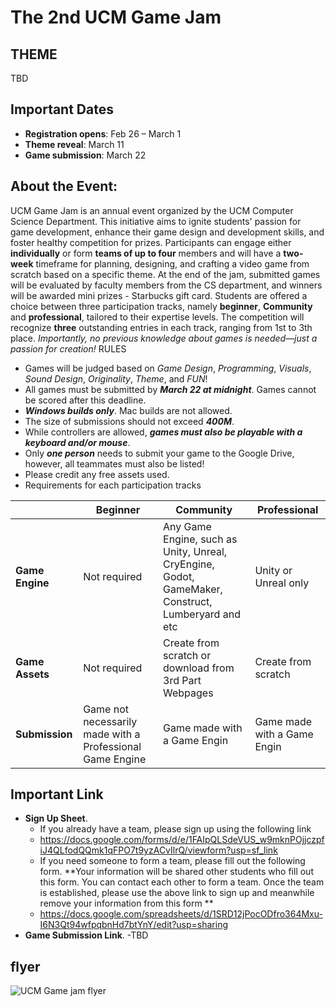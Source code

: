 # The 2nd UCM Game Jam
## THEME
TBD
## Important Dates
+ **Registration opens**: Feb 26 – March 1
+ **Theme reveal**: March 11
+ **Game submission**: March 22
## About the Event:
UCM Game Jam is an annual event organized by the UCM Computer Science Department. This initiative aims to ignite students' passion for game development, enhance their game design and development skills, and foster healthy competition for prizes. Participants can engage either **individually** or form **teams of up to four** members and will have a **two-week** timeframe for planning, designing, and crafting a video game from scratch based on a specific theme. At the end of the jam, submitted games will be evaluated by faculty members from the CS department, and winners will be awarded mini prizes - Starbucks gift card. Students are offered a choice between three participation tracks, namely **beginner**, **Community** and **professional**, tailored to their expertise levels. The competition will recognize **three** outstanding entries in each track, ranging from 1st to 3th place. *Importantly, no previous knowledge about games is needed—just a passion for creation!*
RULES
+ Games will be judged based on *Game Design*, *Programming*, *Visuals*, *Sound Design*, *Originality*, *Theme*, and *FUN*!
+ All games must be submitted by ***March 22 at midnight***. Games cannot be scored after this deadline.
+ ***Windows builds only***. Mac builds are not allowed. 
+ The size of submissions should not exceed ***400M***.
+ While controllers are allowed, ***games must also be playable with a keyboard and/or mouse***.
+ Only ***one person*** needs to submit your game to the Google Drive, however, all teammates must also be listed!
+ Please credit any free assets used.
+ Requirements for each participation tracks

|               | Beginner      | Community | Professional |
| ------------- | ------------- |-----------|-------------|
|**Game Engine**| Not required  |Any Game Engine, such as Unity, Unreal, CryEngine, Godot, GameMaker, Construct, Lumberyard and etc|Unity or Unreal only|
|**Game Assets**| Not required  |Create from scratch or download from 3rd Part Webpages|Create from scratch|
|**Submission** | Game not necessarily made with a Professional Game Engine |	Game made with a Game Engin|	Game made with a Game Engin|

## Important Link
+ **Sign Up Sheet**.
  - If you already have a team, please sign up using the following link
  - https://docs.google.com/forms/d/e/1FAIpQLSdeVUS_w9mknPOjjczpfiJ4QLfodQQmk1qFPO7t9yzACvIlrQ/viewform?usp=sf_link
  - If you need someone to form a team, please fill out the following form. **Your information will be shared other students who fill out this form. You can contact each other to form a team. Once the team is established, please use the above link to sign up and meanwhile remove your information from this form **
  - https://docs.google.com/spreadsheets/d/1SRD12jPocODfro364Mxu-I6N3Qt94wfpqbnHd7btYnY/edit?usp=sharing
+ **Game Submission Link**.
    -TBD
## flyer
![UCM Game jam flyer](https://github.com/linruizhangucm/2ndUCMGameJam/assets/159723474/fc2de621-b5ac-4e98-a56e-91c1dc5c76c2)
